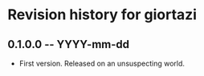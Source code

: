 # Revision history for giortazi

## 0.1.0.0 -- YYYY-mm-dd

* First version. Released on an unsuspecting world.
